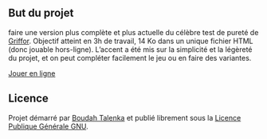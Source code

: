 ## But du projet

faire une version plus complète et plus actuelle du célèbre test de pureté de [Griffor](http://test.griffor.com/). Objectif atteint en 3h de travail, 14 Ko dans un unique fichier HTML (donc jouable hors-ligne). L’accent a été mis sur la simplicité et la légèreté du projet, et on peut compléter facilement le jeu ou en faire des variantes.

[Jouer en ligne](test-purete.boudah.pl)

## Licence

Projet démarré par [Boudah Talenka](http://boudah.pl) et publié librement sous la [Licence Publique Générale GNU](https://www.gnu.org/licenses/gpl.html).